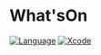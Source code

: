 # What'sOn

[![Language](https://img.shields.io/badge/Swift-5.1-brightgreen.svg)](http://swift.org)
[![Xcode](https://img.shields.io/badge/Xcode-11.3-brightgreen.svg)](https://developer.apple.com/download/more/)
